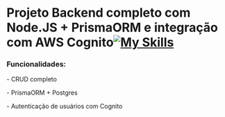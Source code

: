 # Projeto Backend completo com Node.JS + PrismaORM e integração com AWS Cognito[![My Skills](https://skillicons.dev/icons?i=nodejs,prisma,aws)](https://skillicons.dev)

### Funcionalidades:
<p>- CRUD completo</p> 
<p>- PrismaORM + Postgres</p>
<p>- Autenticação de usuários com Cognito</p> 


